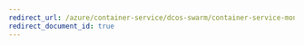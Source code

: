 ```yaml
---
redirect_url: /azure/container-service/dcos-swarm/container-service-monitoring-oms
redirect_document_id: true
---
```

